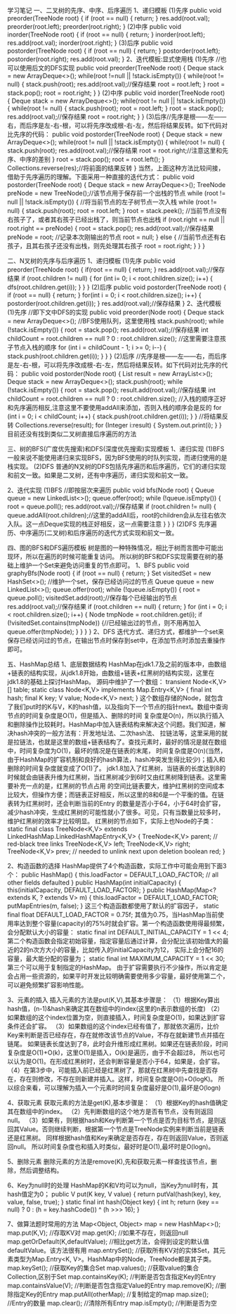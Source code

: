 学习笔记
一、二叉树的先序、中序、后序遍历
  1、递归模板
    (1)先序
	   public void preorder(TreeNode root) {
	      if (root == null) {
		      return;
		  }
		  res.add(root.val);
		  preorder(root.left);
		  preorder(root.right);
	   }
	(2)中序
	   public void inorder(TreeNode root) {
	      if (root == null) {
		     return;
		  }
		  inorder(root.left);
		  res.add(root.val);
		  inorder(root.right);
	   }
	(3)后序
	    public void postorder(TreeNode root) {
		    if (root == null) {
			   return;
			}
			postorder(root.left);
			postorder(root.right);
			res.add(root.val);
		}
  2、迭代模板:显式使用栈
    (1)先序 //也可以使用后文的DFS实现
	 public void preorder(TreeNode root) {
	      Deque<TreeNode> stack = new ArrayDeque<>();
		  while(root !=null || !stack.isEmpty()) {
		     while(root != null) {
			    stack.push(root);
				res.add(root.val);//保存结果
				root = root.left;
			 }
			 root = stack.pop();
			 root = root.right;
		  }
	 }
	(2)中序
	public void inorder(TreeNode root) {
	    Deque<TreeNode> stack = new ArrayDeque<>();
		while(root != null || !stack.isEmpty()) {
		   while(root != null) {
		      stack.push(root);
			  root = root.left;
		   }
		   root = stack.pop();
		   res.add(root.val);//保存结果
		   root = root.right;
		}
	}
	(3)后序//先序是根——左——右，而后序是左-右-根，可以将先序改成根-右-左，然后将结果反转。如下代码对比先序的代码：
	public void postorder(TreeNode root) {
	     Deque<TreeNode> stack = new ArrayDeque<>();
		 while(root != null || !stack.isEmpty()) {
		     while(root != null) {
			    stack.push(root);
				res.add(root.val);//保存结果
				root = root.right;//注意这里和先序、中序的差别
			 }
			 root = stack.pop();
			 root = root.left();
		 }
		 Collections.reverse(res);//将前面的结果反转
	}
	  当然，上面这种方法比较间接，借助于先序遍历的理解。下面采用一种直接的迭代方式：
	public void postorder(TreeNode root) {
	      Deque<TreeNode> stack = new ArrayDeque<>();
		  TreeNode preNode = new TreeNode();//该节点用于保存前一个出栈的节点
		  while (root != null || !stack.isEmpty()) {
		      //将当前节点的左子树节点一次入栈
		      while (root != null) {
			     stack.push(root);
				 root = root.left;
			  }
			  root = stack.peek();
			  //当前节点没有右孩子了，或者其右孩子已经出栈了，则当前节点也出栈
			  if (root.right == null || root.right == preNode) {
			      root = stack.pop();
                  res.add(root.val);//保存结果
                  preNode = root; //记录本次刚输出的节点
                  root = null;
			  } else {
			    //当前节点还有右孩子，且其右孩子还没有出栈，则先处理其右孩子
				root = root.right;
			  }
		  }
	}

二、N叉树的先序与后序遍历
  1、递归模板
    (1)先序
    public void preorder(TreeNode root) {
	    if(root == null) {
		   return;
		}
		res.add(root.val);//保存结果
		if (root.children != null) {
	      for (int i= 0; i < root.children.size(); i++) {
		    dfs(root.children.get(i));
		  }
	   }
	}
    (2)后序
    public void postorder(TreeNode root) {
	    if (root == null) {
		    return;
		}
		for(int i = 0; i < root.children.size(); i++) {
		   postorder(root.children.get(i));
		}
		res.add(root.val);//保存结果
	 }
   2、迭代模板
	(1)先序 //即下文中DFS的实现
    public void preorder(Node root) {
        Deque<Node> stack = new ArrayDeque<>(); //BFS使用队列，这里使用栈
        stack.push(root);
        while (!stack.isEmpty()) {
            root = stack.pop();
            res.add(root.val);//保存结果
            int childCount = root.children == null ? 0 : root.children.size();
            //这里需要注意孩子节点入栈的顺序
			for (int i = childCount - 1; i >= 0; i--) {
                stack.push(root.children.get(i));
            }
        }
    }
    (2)后序 //先序是根——左——右，而后序是左-右-根，可以将先序改成根-右-左，然后将结果反转。如下代码对比先序的代码：
	public void postorder(Node root) {
        List<Integer> result = new ArrayList<>();
        Deque<Node> stack = new ArrayDeque<>();
        stack.push(root);
        while (!stack.isEmpty()) {
            root = stack.pop();
            result.add(root.val);//保存结果
            int childCount = root.children == null ? 0 : root.children.size();
			//入栈的顺序正好和先序遍历相反,注意这里不要使用addAll来添加，否则入栈的顺序会是反的
            for (int i = 0; i < childCount; i++) {
                stack.push(root.children.get(i));
            }
        }
		//将结果反转
        Collections.reverse(result);
        for (Integer i:result) {
            System.out.print(i);
        }
    }
	目前还没有找到类似二叉树直接后序遍历的方法

三、树的BFS(广度优先搜索)和DFS(深度优先搜索)实现模板
  1、递归实现
    (1)BFS
	   一般来说不能使用递归来实现BFS，因为BFS使用的时队列实现，而递归使用的是栈实现。
	(2)DFS
	  普通的N叉树的DFS包括先序遍历和后序遍历，它们的递归实现和前文一致。如果是二叉树，还有中序遍历，递归实现和前文一致。
	  
  2、迭代实现
    (1)BFS //即按层次来遍历
	public void bfs(Node root) {
        Queue<Node> queue = new LinkedList<>();
        queue.offer(root);
        while (!queue.isEmpty()) {
            root = queue.poll();
            res.add(root.val);//保存结果
            if (root.children != null) {
                queue.addAll(root.children);//这里的addAll后，root的children会从左往右依次入队。这一点Deque实现的栈正好相反，这一点需要注意
            }
        }
    }
    (2)DFS 
	 先序遍历、中序遍历(二叉树)和后序遍历的迭代方式实现和前文一致。

四、图的BFS和DFS遍历模板
    树是图的一种特殊情况，相比于树而言图中可能出现环，所以在遍历的时候可能重复访问。
	所以树的BFS和DFS实现需要在树的基础上维护一个Set来避免访问重复的节点即可。
  1、BFS
    public void graphyBfs(Node root) {
        if (root == null) {
            return;
        }
        Set<Node> visitedSet = new HashSet<>(); //维护一个set，保存已经访问过的节点
        Queue<Node> queue = new LinkedList<>();
        queue.offer(root);
        while (!queue.isEmpty()) {
            root = queue.poll();
            visitedSet.add(root);//保存每个已经输出的节点
            res.add(root.val);//保存结果
            if (root.children == null) {
                return;
            }
            for (int i = 0; i < root.children.size(); i++) {
                Node tmpNode = root.children.get(i);
                if (!visitedSet.contains(tmpNode)) {//已经输出过的节点，则不用再加入
                    queue.offer(tmpNode);
                }
            }
        }
    }
  2、DFS
    迭代方式、递归方式，都维护一个set来保存已经访问过的节点，在输出节点时保存到set中，在添加节点时添加去重操作即可。

五、HashMap总结
  1、底层数据结构
    HashMap在jdk1.7及之前的版本中，由数组+链表的结构实现，从jdk1.8开始，由数组+链表+红黑树的结构实现，这里在jdk1.8的基础上探讨HashMap。
	源码中维护了一个数组：
	transient Node<K,V>[] table;
	static class Node<K,V> implements Map.Entry<K,V> {
        final int hash;
        final K key;
        V value;
        Node<K,V> next;
	}
	这个数组存储的Node，就包含了我们put时的K与V，K的hash值，以及指向下一个节点的指针next。数组中查询节点的时间复杂度是O(1)，但是插入、删除的时间
	复杂度是O(n)，所以执行插入和删除操作比较耗时。HashMap中加入链表结构来解决这个问题。我们知道，解决hash冲突的一般方法有：开发地址法、二次hash法、
	拉链法等，这里采用的就是拉链法，也就是这里的数组+链表结构了。查找元素时，最好的情况是就在数组中，时间复杂度为O(1)，最坏的情况是在链表的末尾，
	时间复杂度是O(n)(当然，由于HashMap的扩容机制和良好的hash算法，hash冲突发生得比较少)；插入和删除的时间复杂度就变成了O(1)了。
	jdk1.8加入了红黑树，当链表的长度达到8的时候就会由链表升维为红黑树，当红黑树减少到6时又由红黑树降到链表。这里需要补充一点的是，红黑树的节点占用
	的空间比链表要大，维护红黑树的空间成本比较大，但操作方便；而链表正好相反，所以这里的8和6是一个平衡的值。在链表转为红黑树时，还会判断当前的Entry
	的数量是否小于64，小于64时会扩容，减少hash冲突，生成红黑树的可能性就小了很多。可见，只有当数量比较多时，维护红黑树的效率才比较明显。
	红黑树的节点如下，实际上也Node的子类：
	static final class TreeNode<K,V> extends LinkedHashMap.LinkedHashMapEntry<K,V> {
        TreeNode<K,V> parent;  // red-black tree links
        TreeNode<K,V> left;
        TreeNode<K,V> right;
        TreeNode<K,V> prev;    // needed to unlink next upon deletion
        boolean red;
	}
	
  2、构造函数的选择
    HashMap提供了4个构造函数，实际工作中可能会用到下面3个：
    public HashMap() {
        this.loadFactor = DEFAULT_LOAD_FACTOR; // all other fields defaulted
    }
	public HashMap(int initialCapacity) {
        this(initialCapacity, DEFAULT_LOAD_FACTOR);
    }
	public HashMap(Map<? extends K, ? extends V> m) {
        this.loadFactor = DEFAULT_LOAD_FACTOR;
        putMapEntries(m, false);
    }
	这三个构造函数都使用了默认的扩容因子，
    static final float DEFAULT_LOAD_FACTOR = 0.75f;
	其值为0.75，当HashMap当前使用率达到整个容量(capacity)的75%时就会扩容。第一个构造函数使用得最频繁，会分配默认大小的容量：
	static final int DEFAULT_INITIAL_CAPACITY = 1 << 4;
	第二个构造函数会指定初始容量，指定容量后通过计算，会分配比该初始值大的最近的2的n次方大小的容量，比如传入的initialCapacity为12，
	实际上会分配16的容量，最大能分配的容量为；
	static final int MAXIMUM_CAPACITY = 1 << 30;
	第三个可以用于复制指定的HashMap。
	由于扩容需要执行不少操作，所以肯定是会占用一些资源的，如果平时开发比较明确需要使用多少容量，最好使用第二个，可以避免频繁扩容影响性能。
	
  3、元素的插入
     插入元素的方法是put(K,V),其基本步骤是：
	（1）根据Key算出hash值，(n-1)&hash来确定其在数组中的index(这里的n表示数组的长度)
	（2）如果数组的这个index位置为空，则直接插入，时间复杂度是O(1)，如果达到扩容条件还会扩容。
	（3）如果数组的这个index已经有值了，那就依次遍历，比价Key来判断是否已经存在，存在就修改该节点的Value，不存在就新建节点并插在链尾。
	     如果链表长度达到了8，此时会升维形成红黑树。如果还在链表阶段，时间复杂度是O(1)+O(k)，这里O(1)是插入，O(k)是遍历，由于不会超过8，
		 所以也可以认为是O(1)。在形成红黑树时，还会判断容量是否小于64，如果是，会扩容。
    （4）在第3步中，可能插入前已经是红黑树了，那就在红黑树中先查找是否存在，存在则修改，不存在则新建并插入。这样，时间复杂度是O(l)+O(logK)。
	 所以综合来看，可以理解为插入一个元素时时间复杂度最好是O(1),最坏是O(logn)
  
  4、获取元素
     获取元素的方法是get(K),基本步骤是：
	（1）根据Key的hash值确定其在数组中的index。
	（2）先判断数组的这个地方是否有节点，没有则返回null。
	（3）如果有，则根据hash和Key判断第一个节点是否为目标节点，是则返回其Value。否则继续判断，根据第一个节点是TreeNode实例来判断当前是链表还是红黑树。
	     同样根据hash值和Key来确定是否存在，存在则返回Value，否则返回null。
     所以时间复杂度也和插入时类似，最好时是O(1),最坏时是O(logn)。
	
  5、删除元素
     删除元素的方法是remove(K),先和获取元素一样查找该节点，删除，然后调整结构。

  6、Key为null时的处理
     HashMap的K和V均可以为null，当Key为null时有，其hash值定为0；
	 public V put(K key, V value) {
        return putVal(hash(key), key, value, false, true);
     }
	 static final int hash(Object key) {
        int h;
        return (key == null) ? 0 : (h = key.hashCode()) ^ (h >>> 16);
     }
  
  7、做算法题时常用的方法
    Map<Object, Object> map = new HashMap<>();
    map.put(K,V); //存取KV对
	map.get(K); //如果不存在，则返回null
	map.getOrDefault(K,defaultValue); //相比get方法，会得到设定的默认值defaultValue。该方法很有用
	map.entrySet(); //获取所有KV对的实体Set，其元素类型为Map.Entry<K, V>。HashMap中的Node，TreeNode都是其子类。
	map.keySet(); //获取Key的集合Set
	map.values(); //获取value的集合Collection,区别于Set
	map.containsKey(K); //判断是否包含指定Key的Entry
    map.containsValue(V); //判断是否包含指定Value的Entry
	map.remove(K); //删除指定Key的Entry
	map.putAll(otherMap); //复制给定的map
	map.size(); //Entry的数量
    map.clear(); //清除所有Entry
    map.isEmpty(); //判断是否为空
	